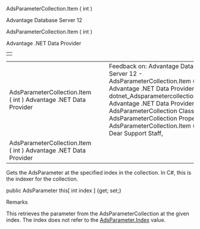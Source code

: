 AdsParameterCollection.Item ( int )




Advantage Database Server 12  

AdsParameterCollection.Item ( int )

Advantage .NET Data Provider

|  |
| --- |
|  |

|  |  |  |  |  |
| --- | --- | --- | --- | --- |
| AdsParameterCollection.Item ( int )  Advantage .NET Data Provider |  |  | Feedback on: Advantage Database Server 12 - AdsParameterCollection.Item ( int ) Advantage .NET Data Provider dotnet\_Adsparametercollection\_item\_int\_ Advantage .NET Data Provider > AdsParameterCollection Class > AdsParameterCollection Properties > AdsParameterCollection.Item ( int ) / Dear Support Staff, |  |
| AdsParameterCollection.Item ( int )  Advantage .NET Data Provider |  |  |  |  |

Gets the AdsParameter at the specified index in the collection. In C#, this is the indexer for the collection.

public AdsParameter this[ int index ] {get; set;}

Remarks

This retrieves the parameter from the AdsParameterCollection at the given index. The index does not refer to the [AdsParameter.Index](dotnet_adsparameter_index.htm) value.